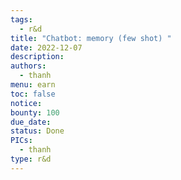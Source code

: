 ```yaml
---
tags:
  - r&d
title: "Chatbot: memory (few shot) "
date: 2022-12-07
description:
authors:
  - thanh
menu: earn
toc: false
notice:
bounty: 100
due_date:
status: Done
PICs:
  - thanh
type: r&d
---
```

